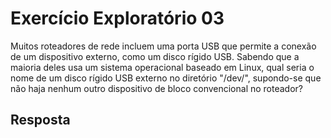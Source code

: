 # Exercício Exploratório 03

Muitos roteadores de rede incluem uma porta USB que permite a conexão de um dispositivo externo, como um disco rígido USB. Sabendo que a maioria deles usa um sistema operacional baseado em Linux, qual seria o nome de um disco rígido USB externo no diretório "/dev/", supondo-se que não haja nenhum outro dispositivo de bloco convencional no roteador?

## Resposta

